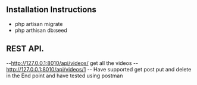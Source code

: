 

## Installation Instructions



- php artisan migrate
- php arthisan db:seed


## REST API. 
 --http://127.0.0.1:8010/api/videos/ get all the videos
 --http://127.0.0.1:8010/api/videos/1
 -- Have supported get post put and delete in the End point and have tested using postman
